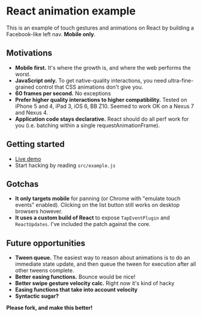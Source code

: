 # React animation example

This is an example of touch gestures and animations on React by building a Facebook-like left nav. **Mobile only**.

## Motivations

  * **Mobile first.** It's where the growth is, and where the web performs the worst.
  * **JavaScript only.** To get native-quality interactions, you need ultra-fine-grained control that CSS animations don't give you.
  * **60 frames per second.** No exceptions
  * **Prefer higher quality interactions to higher compatibility.** Tested on iPhone 5 and 4, iPad 3, iOS 6, BB Z10. Seemed to work OK on a Nexus 7 and Nexus 4.
  * **Application code stays declarative.** React should do all perf work for you (i.e. batching within a single requestAnimationFrame).

## Getting started

  * [Live demo](http://rawgithub.com/petehunt/react-animations/example/leftnav.html)
  * Start hacking by reading `src/example.js`

## Gotchas

  * **It only targets mobile** for panning (or Chrome with "emulate touch events" enabled). Clicking on the list button still works on desktop browsers however.
  * **It uses a custom build of React** to expose `TapEventPlugin` and `ReactUpdates`. I've included the patch against the core.

## Future opportunities

  * **Tween queue.** The easiest way to reason about animations is to do an immediate state update, and then queue the tween for execution after all other tweens complete.
  * **Better easing functions.** Bounce would be nice!
  * **Better swipe gesture velocity calc.** Right now it's kind of hacky
  * **Easing functions that take into account velocity**
  * **Syntactic sugar?**

**Please fork, and make this better!**
